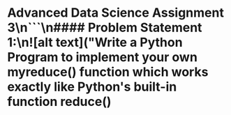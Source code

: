 # Advanced Data Science Assignment 3\n```\n#### Problem Statement​ ​1:\n![alt text]("Write a Python Program to implement your own myreduce() function which works exactly like Python's built-in function reduce()